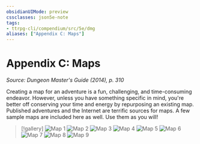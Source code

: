 ```yaml
---
obsidianUIMode: preview
cssclasses: json5e-note
tags:
- ttrpg-cli/compendium/src/5e/dmg
aliases: ["Appendix C: Maps"]
---
```

# Appendix C: Maps
*Source: Dungeon Master's Guide (2014), p. 310* 

Creating a map for an adventure is a fun, challenging, and time-consuming endeavor. However, unless you have something specific in mind, you're better off conserving your time and energy by repurposing an existing map. Published adventures and the Internet are terrific sources for maps. A few sample maps are included here as well. Use them as you will!

> [!gallery]
> ![Map 1](3-Mechanics/CLI/books/dungeon-masters-guide-2014/img/app-c-1.webp#gallery)
> ![Map 2](3-Mechanics/CLI/books/dungeon-masters-guide-2014/img/app-c-2.webp#gallery)
> ![Map 3](3-Mechanics/CLI/books/dungeon-masters-guide-2014/img/app-c-3.webp#gallery)
> ![Map 4](3-Mechanics/CLI/books/dungeon-masters-guide-2014/img/app-c-4.webp#gallery)
> ![Map 5](3-Mechanics/CLI/books/dungeon-masters-guide-2014/img/app-c-5.webp#gallery)
> ![Map 6](3-Mechanics/CLI/books/dungeon-masters-guide-2014/img/app-c-6.webp#gallery)
> ![Map 7](3-Mechanics/CLI/books/dungeon-masters-guide-2014/img/app-c-7.webp#gallery)
> ![Map 8](3-Mechanics/CLI/books/dungeon-masters-guide-2014/img/app-c-8.webp#gallery)
> ![Map 9](3-Mechanics/CLI/books/dungeon-masters-guide-2014/img/app-c-9.webp#gallery)